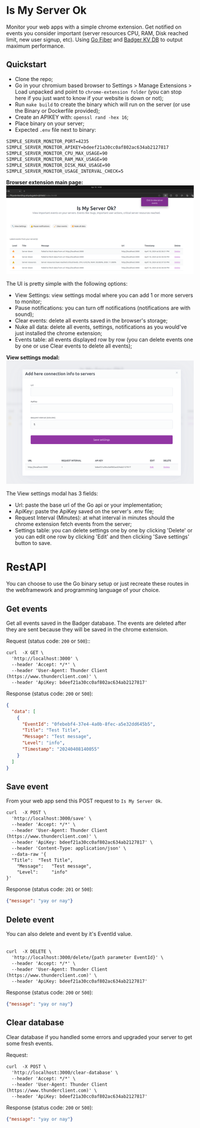 # Is My Server Ok

Monitor your web apps with a simple chrome extension. Get notified on events you consider important (server resources CPU, RAM, Disk reached limit, new user signup, etc). 
Using [Go Fiber](https://gofiber.io/) and [Badger KV DB](https://dgraph.io/docs/badger/) to output maximum performance.  


## Quickstart

- Clone the repo;
- Go in your chromium based browser to Settings > Manage Extensions > Load unpacked and point to `chrome-extension folder` (you can stop here if you just want to know if your website is down or not);
- Run `make build` to create the binary which will run on the server (or use the Binary or Dockerfile provided);
- Create an APIKEY with: `openssl rand -hex 16`;
- Place binary on your server;
- Expected `.env` file next to binary:

```shell
SIMPLE_SERVER_MONITOR_PORT=4235
SIMPLE_SERVER_MONITOR_APIKEY=bdeef21a30cc0af802ac634ab2127817
SIMPLE_SERVER_MONITOR_CPU_MAX_USAGE=90
SIMPLE_SERVER_MONITOR_RAM_MAX_USAGE=90
SIMPLE_SERVER_MONITOR_DISK_MAX_USAGE=90
SIMPLE_SERVER_MONITOR_USAGE_INTERVAL_CHECK=5
```

**Browser extension main page:**
![](/pics/ismyserverok.png)


The UI is pretty simple with the following options:
- View Settings: view settings modal where you can add 1 or more servers to monitor;
- Pause notifications: you can turn off notifications (notifications are with sound);
- Clear events: delete all events saved in the browser's storage;
- Nuke all data: delete all events, settings, notifications as you would've just installed the chrome extension;
- Events table: all events displayed row by row (you can delete events one by one or use Clear events to delete all events);

**View settings modal:**
![](/pics/settings.png)

The View settings modal has 3 fields:
- Url: paste the base url of the Go api or your implementation;
- ApiKey: paste the ApiKey saved on the server's .env file;
- Request Interval (Minutes): at what interval in minutes should the chrome extension fetch events from the server;
- Settings table: you can delete settings one by one by clicking 'Delete' or you can edit one row by clicking 'Edit' and then clicking 'Save settings' button to save.





# RestAPI

You can choose to use the Go binary setup or just recreate these routes in the webframework and programming language of your choice. 

## Get events

Get all events saved in the Badger database. The events are deleted after they are sent because they will be saved in the chrome extension. 

Request (status code: `200` or `500`)::

```shell
curl  -X GET \
  'http://localhost:3000' \
  --header 'Accept: */*' \
  --header 'User-Agent: Thunder Client (https://www.thunderclient.com)' \
  --header 'ApiKey: bdeef21a30cc0af802ac634ab2127817'
```

Response (status code: `200` or `500`):

```json
{
  "data": [
    {
      "EventId": "0febebf4-37e4-4a0b-8fec-a5e32dd645b5",
      "Title": "Test Title",
      "Message": "Test message",
      "Level": "info",
      "Timestamp": "20240408140055"
    }
  ]
}
```

## Save event

From your web app send this POST request to `Is My Server Ok`.

```shell
curl  -X POST \
  'http://localhost:3000/save' \
  --header 'Accept: */*' \
  --header 'User-Agent: Thunder Client (https://www.thunderclient.com)' \
  --header 'ApiKey: bdeef21a30cc0af802ac634ab2127817' \
  --header 'Content-Type: application/json' \
  --data-raw '{
  "Title":  "Test Title",
	"Message":   "Test message",
	"Level":     "info"
}'
```

Response (status code: `201` or `500`):

```json
{"message": "yay or nay"}
```

## Delete event

You can also delete and event by it's EventId value.

```shell

curl  -X DELETE \
  'http://localhost:3000/delete/{path parameter EventId}' \
  --header 'Accept: */*' \
  --header 'User-Agent: Thunder Client (https://www.thunderclient.com)' \
  --header 'ApiKey: bdeef21a30cc0af802ac634ab2127817'

```

Response (status code: `200` or `500`):

```json
{"message": "yay or nay"}
```


## Clear database

Clear database if you handled some errors and upgraded your server to get some fresh events.

Request:

```shell
curl  -X POST \
  'http://localhost:3000/clear-database' \
  --header 'Accept: */*' \
  --header 'User-Agent: Thunder Client (https://www.thunderclient.com)' \
  --header 'ApiKey: bdeef21a30cc0af802ac634ab2127817'
```

Response (status code: `200` or `500`):

```json
{"message": "yay or nay"}
```

